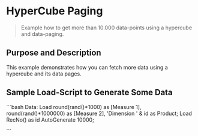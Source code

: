 # HyperCube Paging
> Example how to get more than 10.000 data-points using a hypercube and data-paging.

## Purpose and Description

This example demonstrates how you can fetch more data using a hypercube and its data pages.

## Sample Load-Script to Generate Some Data

´´´bash
Data:
Load
	round(rand()*1000) as [Measure 1],
	round(rand()*1000000) as [Measure 2],
    'Dimension ' & id as Product;
Load
	RecNo() as id
AutoGenerate 10000;

´´´

